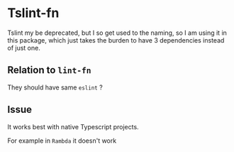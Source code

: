 # Tslint-fn

Tslint my be deprecated, but I so get used to the naming, so I am using it in this package, which just takes the burden to have 3 dependencies instead of just one.

## Relation to `lint-fn`

They should have same `eslint` ?

## Issue

It works best with native Typescript projects.

For example in `Rambda` it doesn't work